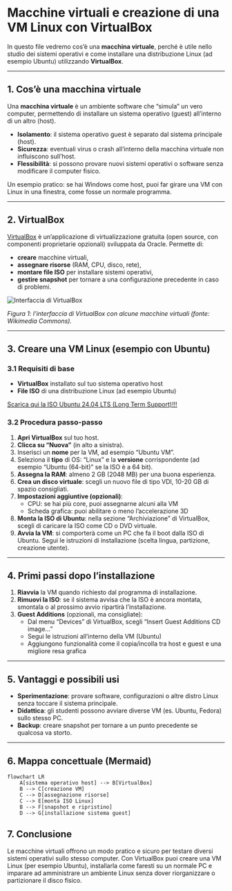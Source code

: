 # Macchine virtuali e creazione di una VM Linux con VirtualBox

In questo file vedremo cos’è una **macchina virtuale**, perché è utile nello studio dei sistemi operativi e come installare una distribuzione Linux (ad esempio Ubuntu) utilizzando **VirtualBox**.

---

## 1. Cos’è una macchina virtuale

Una **macchina virtuale** è un ambiente software che “simula” un vero computer, permettendo di installare un sistema operativo (guest) all’interno di un altro (host).  

- **Isolamento**: il sistema operativo guest è separato dal sistema principale (host).  
- **Sicurezza**: eventuali virus o crash all’interno della macchina virtuale non influiscono sull’host.  
- **Flessibilità**: si possono provare nuovi sistemi operativi o software senza modificare il computer fisico.

Un esempio pratico: se hai Windows come host, puoi far girare una VM con Linux in una finestra, come fosse un normale programma.

---

## 2. VirtualBox

[VirtualBox](https://www.virtualbox.org/) è un’applicazione di virtualizzazione gratuita (open source, con componenti proprietarie opzionali) sviluppata da Oracle. Permette di:

- **creare** macchine virtuali,
- **assegnare risorse** (RAM, CPU, disco, rete),
- **montare file ISO** per installare sistemi operativi,
- **gestire snapshot** per tornare a una configurazione precedente in caso di problemi.

![Interfaccia di VirtualBox](https://upload.wikimedia.org/wikipedia/commons/7/7c/VirtualBox_screenshot.png)

_Figura 1: l’interfaccia di VirtualBox con alcune macchine virtuali (fonte: Wikimedia Commons)._

---

## 3. Creare una VM Linux (esempio con Ubuntu)

### 3.1 Requisiti di base

- **VirtualBox** installato sul tuo sistema operativo host
- **File ISO** di una distribuzione Linux (ad esempio Ubuntu)

[Scarica qui la ISO Ubuntu 24.04 LTS (Long Term Support)!!!](https://releases.ubuntu.com/24.04.1/ubuntu-24.04.1-desktop-amd64.iso)

### 3.2 Procedura passo-passo

1. **Apri VirtualBox** sul tuo host.  
2. **Clicca su “Nuova”** (in alto a sinistra).  
3. Inserisci un **nome** per la VM, ad esempio “Ubuntu VM”.  
4. Seleziona il **tipo** di OS: “Linux” e la **versione** corrispondente (ad esempio “Ubuntu (64-bit)” se la ISO è a 64 bit).  
5. **Assegna la RAM**: almeno 2 GB (2048 MB) per una buona esperienza.  
6. **Crea un disco virtuale**: scegli un nuovo file di tipo VDI, 10-20 GB di spazio consigliati.  
7. **Impostazioni aggiuntive (opzionali)**:  
   - CPU: se hai più core, puoi assegnarne alcuni alla VM  
   - Scheda grafica: puoi abilitare o meno l’accelerazione 3D  
8. **Monta la ISO di Ubuntu**: nella sezione “Archiviazione” di VirtualBox, scegli di caricare la ISO come CD o DVD virtuale.  
9. **Avvia la VM**: si comporterà come un PC che fa il boot dalla ISO di Ubuntu. Segui le istruzioni di installazione (scelta lingua, partizione, creazione utente).

---

## 4. Primi passi dopo l’installazione

1. **Riavvia** la VM quando richiesto dal programma di installazione.  
2. **Rimuovi la ISO**: se il sistema avvisa che la ISO è ancora montata, smontala o al prossimo avvio ripartirà l’installazione.  
3. **Guest Additions** (opzionali, ma consigliate):  
   - Dal menu “Devices” di VirtualBox, scegli “Insert Guest Additions CD image…”  
   - Segui le istruzioni all’interno della VM (Ubuntu)  
   - Aggiungono funzionalità come il copia/incolla tra host e guest e una migliore resa grafica

---

## 5. Vantaggi e possibili usi

- **Sperimentazione**: provare software, configurazioni o altre distro Linux senza toccare il sistema principale.  
- **Didattica**: gli studenti possono avviare diverse VM (es. Ubuntu, Fedora) sullo stesso PC.  
- **Backup**: creare snapshot per tornare a un punto precedente se qualcosa va storto.

---

## 6. Mappa concettuale (Mermaid)

```mermaid
flowchart LR
    A[sistema operativo host] --> B[VirtualBox]
    B --> C[creazione VM]
    C --> D[assegnazione risorse]
    C --> E[monta ISO Linux]
    B --> F[snapshot e ripristino]
    D --> G[installazione sistema guest]
```

## 7. Conclusione

Le macchine virtuali offrono un modo pratico e sicuro per testare diversi sistemi operativi sullo stesso computer. Con VirtualBox puoi creare una VM Linux (per esempio Ubuntu), installarla come faresti su un normale PC e imparare ad amministrare un ambiente Linux senza dover riorganizzare o partizionare il disco fisico.
